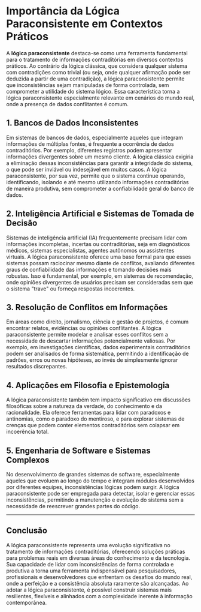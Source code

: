 # Importância da Lógica Paraconsistente em Contextos Práticos

A **lógica paraconsistente** destaca-se como uma ferramenta fundamental para o tratamento de informações contraditórias em diversos contextos práticos. Ao contrário da lógica clássica, que considera qualquer sistema com contradições como trivial (ou seja, onde qualquer afirmação pode ser deduzida a partir de uma contradição), a lógica paraconsistente permite que inconsistências sejam manipuladas de forma controlada, sem comprometer a utilidade do sistema lógico. Essa característica torna a lógica paraconsistente especialmente relevante em cenários do mundo real, onde a presença de dados conflitantes é comum.

## 1. Bancos de Dados Inconsistentes

Em sistemas de bancos de dados, especialmente aqueles que integram informações de múltiplas fontes, é frequente a ocorrência de dados contraditórios. Por exemplo, diferentes registros podem apresentar informações divergentes sobre um mesmo cliente. A lógica clássica exigiria a eliminação dessas inconsistências para garantir a integridade do sistema, o que pode ser inviável ou indesejável em muitos casos. A lógica paraconsistente, por sua vez, permite que o sistema continue operando, identificando, isolando e até mesmo utilizando informações contraditórias de maneira produtiva, sem comprometer a confiabilidade geral do banco de dados.

## 2. Inteligência Artificial e Sistemas de Tomada de Decisão

Sistemas de inteligência artificial (IA) frequentemente precisam lidar com informações incompletas, incertas ou contraditórias, seja em diagnósticos médicos, sistemas especialistas, agentes autônomos ou assistentes virtuais. A lógica paraconsistente oferece uma base formal para que esses sistemas possam raciocinar mesmo diante de conflitos, avaliando diferentes graus de confiabilidade das informações e tomando decisões mais robustas. Isso é fundamental, por exemplo, em sistemas de recomendação, onde opiniões divergentes de usuários precisam ser consideradas sem que o sistema "trave" ou forneça respostas incoerentes.

## 3. Resolução de Conflitos em Informações

Em áreas como direito, jornalismo, ciência e gestão de projetos, é comum encontrar relatos, evidências ou opiniões conflitantes. A lógica paraconsistente permite modelar e analisar esses conflitos sem a necessidade de descartar informações potencialmente valiosas. Por exemplo, em investigações científicas, dados experimentais contraditórios podem ser analisados de forma sistemática, permitindo a identificação de padrões, erros ou novas hipóteses, ao invés de simplesmente ignorar resultados discrepantes.

## 4. Aplicações em Filosofia e Epistemologia

A lógica paraconsistente também tem impacto significativo em discussões filosóficas sobre a natureza da verdade, do conhecimento e da racionalidade. Ela oferece ferramentas para lidar com paradoxos e antinomias, como o paradoxo do mentiroso, e para explorar sistemas de crenças que podem conter elementos contraditórios sem colapsar em incoerência total.

## 5. Engenharia de Software e Sistemas Complexos

No desenvolvimento de grandes sistemas de software, especialmente aqueles que evoluem ao longo do tempo e integram módulos desenvolvidos por diferentes equipes, inconsistências lógicas podem surgir. A lógica paraconsistente pode ser empregada para detectar, isolar e gerenciar essas inconsistências, permitindo a manutenção e evolução do sistema sem a necessidade de reescrever grandes partes do código.

---

## Conclusão

A lógica paraconsistente representa uma evolução significativa no tratamento de informações contraditórias, oferecendo soluções práticas para problemas reais em diversas áreas do conhecimento e da tecnologia. Sua capacidade de lidar com inconsistências de forma controlada e produtiva a torna uma ferramenta indispensável para pesquisadores, profissionais e desenvolvedores que enfrentam os desafios do mundo real, onde a perfeição e a consistência absoluta raramente são alcançadas. Ao adotar a lógica paraconsistente, é possível construir sistemas mais resilientes, flexíveis e alinhados com a complexidade inerente à informação contemporânea.